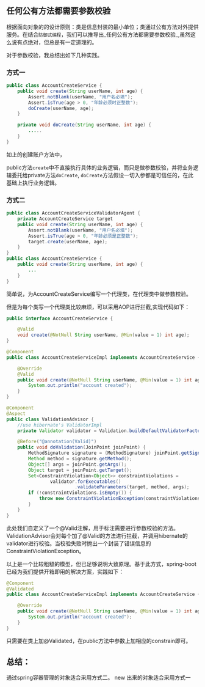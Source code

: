 

## 任何公有方法都需要参数校验
根据面向对象的的设计原则：类是信息封装的最小单位；类通过公有方法对外提供服务。在结合`防御式编程`，我们可以推导出_任何公有方法都需要参数校验_,虽然这么说有点绝对，但总是有一定道理的。

对于参数校验，我总结出如下几种实践。

### 方式一
```java
public class AccountCreateService {
    public void create(String userName, int age) {
        Assert.notBlank(userName, "用户名必填");
        Assert.isTrue(age > 0, "年龄必须时正整数");
        doCreate(userName, age);
    }

    private void doCreate(String userName, int age) {
        .....
    }
}
```
如上的创建账户方法中，

public方法`create`中不直接执行具体的业务逻辑，而只是做参数校验，并将业务逻辑委托给private方法`doCreate`,
`doCreate`方法假设一切入参都是可信任的，在此基础上执行业务逻辑。

### 方式二
```java
public class AccountCreateServiceValidatorAgent {
    private AccountCreateService target
    public void create(String userName, int age) {
        Assert.notBlank(userName, "用户名必填");
        Assert.isTrue(age > 0, "年龄必须是正整数");
        target.create(userName, age);
    }
}
public class AccountCreateService {
    public void create(String userName, int age) {
        ...
    }
}
```
简单说，为AccountCreateService编写一个代理类，在代理类中做参数校验。

但是为每个类写一个代理类比较麻烦，可以采用AOP进行拦截,实现代码如下：
```java
public interface AccountCreateService {

    @Valid
    void create(@NotNull String userName, @Min(value = 1) int age);
}

@Component
public class AccountCreateServiceImpl implements AccountCreateService {

    @Override
    @Valid
    public void create(@NotNull String userName, @Min(value = 1) int age) {
        System.out.println("account created");
    }
}

@Component
@Aspect
public class ValidationAdvisor {
    //use hibernate's ValidatorImpl
    private Validator validator = Validation.buildDefaultValidatorFactory().getValidator();

    @Before("@annotation(Valid)")
    public void doValidation(JoinPoint joinPoint) {
        MethodSignature signature = (MethodSignature) joinPoint.getSignature();
        Method method = signature.getMethod();
        Object[] args = joinPoint.getArgs();
        Object target = joinPoint.getTarget();
        Set<ConstraintViolation<Object>> constraintViolations =
                validator.forExecutables()
                         .validateParameters(target, method, args);
        if (!constraintViolations.isEmpty()) {
            throw new ConstraintViolationException(constraintViolations);
        }
    }
}
```
此处我们自定义了一个@Valid注解，用于标注需要进行参数校验的方法。ValidationAdvisor会对每个加了@Valid的方法进行拦截，并调用hibernate的validator进行校验。当校验失败时抛出一个封装了错误信息的ConstraintViolationException。

以上是一个比较粗糙的模型，但已足够说明大致原理。基于此方式，spring-boot已经为我们提供开箱即用的解决方案，实践如下：
```java
@Component
@Validated
public class AccountCreateServiceImpl implements AccountCreateService {

    @Override
    public void create(@NotNull String userName, @Min(value = 1) int age) {
        System.out.println("account created");
    }
}
```
只需要在类上加@Validated，在public方法中参数上加相应的constrain即可。

## 总结：
通过spring容器管理的对象适合采用方式二。
new 出来的对象适合采用方式一
